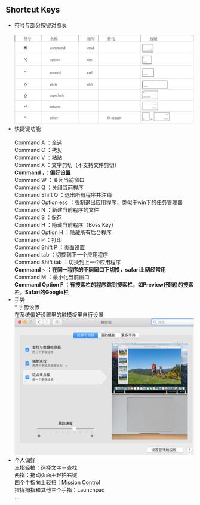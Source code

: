## Shortcut Keys
* 符号与部分按键对照表  
<br>![特殊按键](img/1.png)  
* 快捷键功能   
<br>Command A ：全选  
Command C ：拷贝  
Command V ：粘贴  
Command X ：文字剪切（不支持文件剪切）  
**Command ，：偏好设置**  
Command W ：关闭当前窗口  
Command Q ：关闭当前程序  
Command Shift Q ：退出所有程序并注销  
Command Option esc ：强制退出应用程序，类似于win下的任务管理器  
Command N ：新建当前程序的文件  
Command S ：保存  
Command H ：隐藏当前程序（Boss Key）  
Command Option H ：隐藏所有后台程序  
Command P ：打印  
Command Shift P ：页面设置  
Command tab ：切换到下一个应用程序  
Command Shift tab ：切换到上一个应用程序  
**Command ~ ：在同一程序的不同窗口下切换，safari上网经常用**  
Command M ：最小化当前窗口  
**Command Option F ：有搜索栏的程序跳到搜索栏，如Preview(预览)的搜索栏，Safari的Google栏**  
* 手势
 <br>* 手势设置  
 在系统偏好设置里的触摸板里自行设置  
![设置](img/2.png) 
 * 个人偏好  
 三指轻拍：选择文字＋查找  
 两指：拖动页面＋轻拍右键    
 四个手指向上轻扫：Mission Control    
 捏拢拇指和其他三个手指：Launchpad   
 ...
